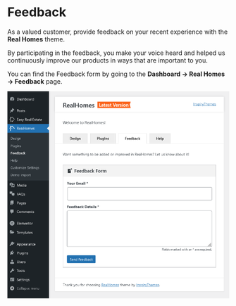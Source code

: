 # Feedback

As a valued customer, provide feedback on your recent experience with the **Real Homes** theme.

By participating in the feedback, you make your voice heard and helped us continuously improve our products in ways that are important to you.

You can find the Feedback form by going to the **Dashboard → Real Homes → Feedback** page.

![Feedback](images/rh-tabs/feedback.png)